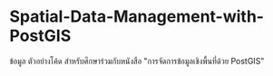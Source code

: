 # Spatial-Data-Management-with-PostGIS
ข้อมูล ตัวอย่างโค้ด สำหรับศึกษาร่วมกับหนังสือ "การจัดการข้อมูลเชิงพื้นที่ด้วย PostGIS"
